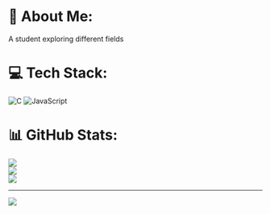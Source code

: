 # 💫 About Me:
A student exploring different fields


# 💻 Tech Stack:
![C](https://img.shields.io/badge/c-%2300599C.svg?style=for-the-badge&logo=c&logoColor=white) ![JavaScript](https://img.shields.io/badge/javascript-%23323330.svg?style=for-the-badge&logo=javascript&logoColor=%23F7DF1E)
# 📊 GitHub Stats:
![](https://github-readme-stats.vercel.app/api?username=oshinuwu&theme=dark&hide_border=false&include_all_commits=false&count_private=false)<br/>
![](https://github-readme-streak-stats.herokuapp.com/?user=oshinuwu&theme=dark&hide_border=false)<br/>
![](https://github-readme-stats.vercel.app/api/top-langs/?username=oshinuwu&theme=dark&hide_border=false&include_all_commits=false&count_private=false&layout=compact)

---
[![](https://visitcount.itsvg.in/api?id=oshinuwu&icon=0&color=0)](https://visitcount.itsvg.in)

